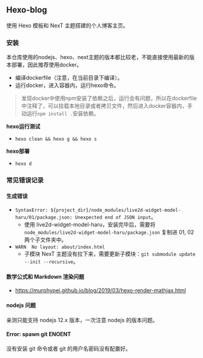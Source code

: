 ## Hexo-blog

使用 Hexo 模板和 NexT 主题搭建的个人博客主页。

### 安装

本仓库使用的nodejs、hexo、next主题的版本都比较老，不能直接使用最新的版本部署，因此推荐使用docker。

* 编译dockerfile（注意，在当前目录下编译）。
* 运行docker，进入容器内，运行hexo命令。

> 发现docker中使用npm安装了依赖之后，运行会有问题，所以在dockerfile中注释了，可以挂载本地目录或者拷贝文件，然后进入docker容器内，手动运行`npm install .`安装依赖。

**hexo运行测试**

* `hexo clean && hexo g && hexo s`

**hexo部署**

* `hexo d`

### 常见错误记录

#### 生成错误

* `SyntaxError: ${project_dir}/node_modules/live2d-widget-model-haru/01/package.json: Unexpected end of JSON input`。
    * 使用 live2d-widget-model-haru，安装完毕后，需要将 `node_modules/live2d-widget-model-haru/package.json` 复制进 01, 02 两个子文件夹中。
* `WARN  No layout: about/index.html`
    * 子模块 NexT 主题没有拉下来，需要更新子模块：`git submodule update --init --recursive`。

#### 数学公式和 Markdown 渲染问题

* https://murphypei.github.io/blog/2019/03/hexo-render-mathjax.html

#### nodejs 问题

亲测只能支持 nodejs 12.x 版本，一次注意 nodejs 的版本问题。

#### Error: spawn git ENOENT

没有安装 git 命令或者 git 的用户名密码没有配置好。
